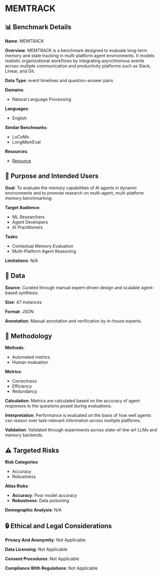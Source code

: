 # MEMTRACK

## 📊 Benchmark Details

**Name**: MEMTRACK

**Overview**: MEMTRACK is a benchmark designed to evaluate long-term memory and state tracking in multi-platform agent environments. It models realistic organizational workflows by integrating asynchronous events across multiple communication and productivity platforms such as Slack, Linear, and Git.

**Data Type**: event timelines and question-answer pairs

**Domains**:
- Natural Language Processing

**Languages**:
- English

**Similar Benchmarks**:
- LoCoMo
- LongMemEval

**Resources**:
- [Resource](https://drive.google.com/file/d/1ymMXmOIhCUcwC1WKOW8kioZgeYyrt-qe/view?usp=sharing)

## 🎯 Purpose and Intended Users

**Goal**: To evaluate the memory capabilities of AI agents in dynamic environments and to promote research on multi-agent, multi-platform memory benchmarking.

**Target Audience**:
- ML Researchers
- Agent Developers
- AI Practitioners

**Tasks**:
- Contextual Memory Evaluation
- Multi-Platform Agent Reasoning

**Limitations**: N/A

## 💾 Data

**Source**: Curated through manual expert-driven design and scalable agent-based synthesis.

**Size**: 47 instances

**Format**: JSON

**Annotation**: Manual annotation and verification by in-house experts.

## 🔬 Methodology

**Methods**:
- Automated metrics
- Human evaluation

**Metrics**:
- Correctness
- Efficiency
- Redundancy

**Calculation**: Metrics are calculated based on the accuracy of agent responses to the questions posed during evaluations.

**Interpretation**: Performance is evaluated on the basis of how well agents can reason over task-relevant information across multiple platforms.

**Validation**: Validated through experiments across state-of-the-art LLMs and memory backends.

## ⚠️ Targeted Risks

**Risk Categories**:
- Accuracy
- Robustness

**Atlas Risks**:
- **Accuracy**: Poor model accuracy
- **Robustness**: Data poisoning

**Demographic Analysis**: N/A

## 🔒 Ethical and Legal Considerations

**Privacy And Anonymity**: Not Applicable

**Data Licensing**: Not Applicable

**Consent Procedures**: Not Applicable

**Compliance With Regulations**: Not Applicable
